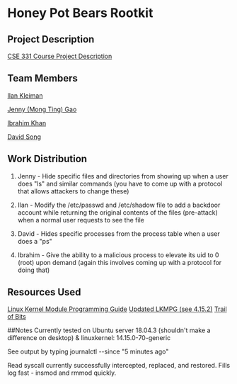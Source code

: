 # Honey Pot Bears Rootkit

## Project Description

[CSE 331 Course Project Description](https://www.securitee.org/teaching/cse331/projects/project1.html)

## Team Members

[Ilan Kleiman](https://github.com/shortland)

[Jenny (Mong Ting) Gao](https://github.com/chibiskye)

[Ibrahim Khan](https://github.com/khan-ibrahim)

[David Song](https://github.com/songdavid98)

## Work Distribution

1. Jenny - Hide specific files and directories from showing up when a user does "ls" and similar commands (you have to come up with a protocol that allows attackers to change these)

2. Ilan - Modify the /etc/passwd and /etc/shadow file to add a backdoor account while returning the original contents of the files (pre-attack) when a normal user requests to see the file

3. David - Hides specific processes from the process table when a user does a "ps"

4. Ibrahim - Give the ability to a malicious process to elevate its uid to 0 (root) upon demand (again this involves coming up with a protocol for doing that)

## Resources Used
[Linux Kernel Module Programming Guide](https://www.tldp.org/LDP/lkmpg/2.6/html/x121.html)
[Updated LKMPG (see 4.15.2)](https://gitlab.com/bashrc2/LKMPG)
[Trail of Bits](https://blog.trailofbits.com/2019/01/17/how-to-write-a-rootkit-without-really-trying/)

##Notes
Currently tested on Ubuntu server 18.04.3 (shouldn't make a difference on desktop) & linuxkernel: 14.15.0-70-generic

See output by typing journalctl --since "5 minutes ago"

Read syscall currently successfully intercepted, replaced, and restored. Fills log fast - insmod and rmmod quickly.


